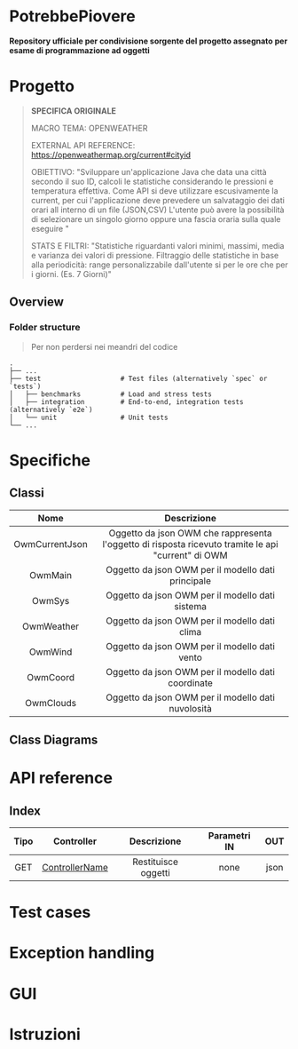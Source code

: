 # PotrebbePiovere

**Repository ufficiale per condivisione sorgente del progetto assegnato per esame di programmazione ad oggetti**

# Progetto
>**SPECIFICA ORIGINALE**
>
>MACRO TEMA: OPENWEATHER
>
>EXTERNAL API REFERENCE: https://openweathermap.org/current#cityid
>
>OBIETTIVO: "Sviluppare un'applicazione Java che data una città secondo il suo ID, calcoli le statistiche considerando le pressioni e temperatura effettiva. Come API si deve utilizzare escusivamente la current, per cui l'applicazione deve prevedere un salvataggio dei dati orari all interno di un file (JSON,CSV)  L'utente può avere la possibilità di selezionare un singolo giorno oppure una fascia oraria sulla quale eseguire "
>
>STATS E FILTRI: "Statistiche riguardanti valori minimi, massimi, media e varianza dei valori di pressione.  Filtraggio delle statistiche in base alla periodicità: range personalizzabile dall'utente si per le ore che per i giorni. (Es. 7 Giorni)"
    
## Overview

### Folder structure
> Per non perdersi nei meandri del codice

    .
    ├── ...
    ├── test                    # Test files (alternatively `spec` or `tests`)
    │   ├── benchmarks          # Load and stress tests
    │   ├── integration         # End-to-end, integration tests (alternatively `e2e`)
    │   └── unit                # Unit tests
    └── ...


# Specifiche

## Classi
| Nome | Descrizione |
| :---: | :---: |
| OwmCurrentJson | Oggetto da json OWM che rappresenta l'oggetto di risposta ricevuto tramite le api "current" di OWM  |
| OwmMain | Oggetto da json OWM per il modello dati principale   |
| OwmSys | Oggetto da json OWM per il modello dati sistema  |
| OwmWeather | Oggetto da json OWM per il modello dati clima   |
| OwmWind | Oggetto da json OWM per il modello dati vento  |
| OwmCoord | Oggetto da json OWM per il modello dati coordinate  |
| OwmClouds | Oggetto da json OWM per il modello dati nuvolosità  |

## Class Diagrams

# API reference

## Index

| Tipo | Controller | Descrizione | Parametri IN | OUT |
| :---: | :---: | :--: | :---: | :---: |
| GET | [ControllerName](https://github.com/andrea-giampieri-univpm/progetto-esame-po#ControllerName) | Restituisce oggetti  | none | json |

# Test cases

# Exception handling

# GUI

# Istruzioni
